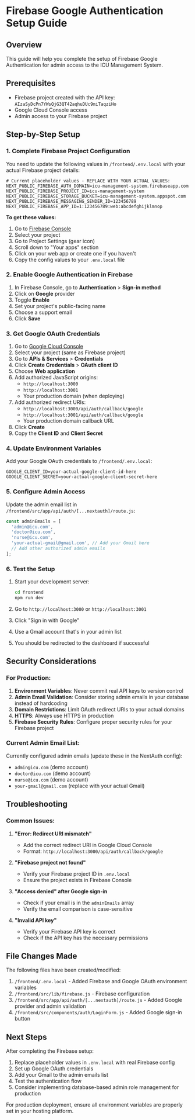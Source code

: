 # Firebase Google Authentication Setup Guide

## Overview
This guide will help you complete the setup of Firebase Google Authentication for admin access to the ICU Management System.

## Prerequisites
- Firebase project created with the API key: `AIzaSyDcPn7YWsQjG3QT42aqhuDUc9miTaqziHo`
- Google Cloud Console access
- Admin access to your Firebase project

## Step-by-Step Setup

### 1. Complete Firebase Project Configuration

You need to update the following values in `/frontend/.env.local` with your actual Firebase project details:

```env
# Current placeholder values - REPLACE WITH YOUR ACTUAL VALUES:
NEXT_PUBLIC_FIREBASE_AUTH_DOMAIN=icu-management-system.firebaseapp.com
NEXT_PUBLIC_FIREBASE_PROJECT_ID=icu-management-system
NEXT_PUBLIC_FIREBASE_STORAGE_BUCKET=icu-management-system.appspot.com
NEXT_PUBLIC_FIREBASE_MESSAGING_SENDER_ID=123456789
NEXT_PUBLIC_FIREBASE_APP_ID=1:123456789:web:abcdefghijklmnop
```

**To get these values:**
1. Go to [Firebase Console](https://console.firebase.google.com/)
2. Select your project
3. Go to Project Settings (gear icon)
4. Scroll down to "Your apps" section
5. Click on your web app or create one if you haven't
6. Copy the config values to your `.env.local` file

### 2. Enable Google Authentication in Firebase

1. In Firebase Console, go to **Authentication** > **Sign-in method**
2. Click on **Google** provider
3. Toggle **Enable**
4. Set your project's public-facing name
5. Choose a support email
6. Click **Save**

### 3. Get Google OAuth Credentials

1. Go to [Google Cloud Console](https://console.cloud.google.com/)
2. Select your project (same as Firebase project)
3. Go to **APIs & Services** > **Credentials**
4. Click **Create Credentials** > **OAuth client ID**
5. Choose **Web application**
6. Add authorized JavaScript origins:
   - `http://localhost:3000`
   - `http://localhost:3001`
   - Your production domain (when deploying)
7. Add authorized redirect URIs:
   - `http://localhost:3000/api/auth/callback/google`
   - `http://localhost:3001/api/auth/callback/google`
   - Your production domain callback URL
8. Click **Create**
9. Copy the **Client ID** and **Client Secret**

### 4. Update Environment Variables

Add your Google OAuth credentials to `/frontend/.env.local`:

```env
GOOGLE_CLIENT_ID=your-actual-google-client-id-here
GOOGLE_CLIENT_SECRET=your-actual-google-client-secret-here
```

### 5. Configure Admin Access

Update the admin email list in `/frontend/src/app/api/auth/[...nextauth]/route.js`:

```javascript
const adminEmails = [
  'admin@icu.com',
  'doctor@icu.com',
  'nurse@icu.com',
  'your-actual-gmail@gmail.com', // Add your Gmail here
  // Add other authorized admin emails
];
```

### 6. Test the Setup

1. Start your development server:
   ```bash
   cd frontend
   npm run dev
   ```

2. Go to `http://localhost:3000` or `http://localhost:3001`
3. Click "Sign in with Google"
4. Use a Gmail account that's in your admin list
5. You should be redirected to the dashboard if successful

## Security Considerations

### For Production:

1. **Environment Variables**: Never commit real API keys to version control
2. **Admin Email Validation**: Consider storing admin emails in your database instead of hardcoding
3. **Domain Restrictions**: Limit OAuth redirect URIs to your actual domains
4. **HTTPS**: Always use HTTPS in production
5. **Firebase Security Rules**: Configure proper security rules for your Firebase project

### Current Admin Email List:

Currently configured admin emails (update these in the NextAuth config):
- `admin@icu.com` (demo account)
- `doctor@icu.com` (demo account)  
- `nurse@icu.com` (demo account)
- `your-gmail@gmail.com` (replace with your actual Gmail)

## Troubleshooting

### Common Issues:

1. **"Error: Redirect URI mismatch"**
   - Add the correct redirect URI in Google Cloud Console
   - Format: `http://localhost:3000/api/auth/callback/google`

2. **"Firebase project not found"**
   - Verify your Firebase project ID in `.env.local`
   - Ensure the project exists in Firebase Console

3. **"Access denied" after Google sign-in**
   - Check if your email is in the `adminEmails` array
   - Verify the email comparison is case-sensitive

4. **"Invalid API key"**
   - Verify your Firebase API key is correct
   - Check if the API key has the necessary permissions

## File Changes Made

The following files have been created/modified:

1. `/frontend/.env.local` - Added Firebase and Google OAuth environment variables
2. `/frontend/src/lib/firebase.js` - Firebase configuration
3. `/frontend/src/app/api/auth/[...nextauth]/route.js` - Added Google provider and admin validation
4. `/frontend/src/components/auth/LoginForm.js` - Added Google sign-in button

## Next Steps

After completing the Firebase setup:

1. Replace placeholder values in `.env.local` with real Firebase config
2. Set up Google OAuth credentials 
3. Add your Gmail to the admin emails list
4. Test the authentication flow
5. Consider implementing database-based admin role management for production

For production deployment, ensure all environment variables are properly set in your hosting platform.
